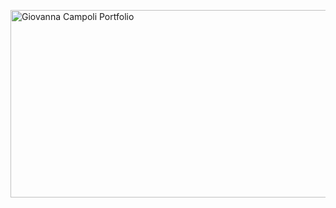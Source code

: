 <a href="https://giovannacampoli.myportfolio.com/"><img src="https://github.com/user-attachments/assets/dda64270-5aad-4d87-9007-cab5233a7fd2" alt="Giovanna Campoli Portfolio" style="width:700px;height:300px;"></a>
